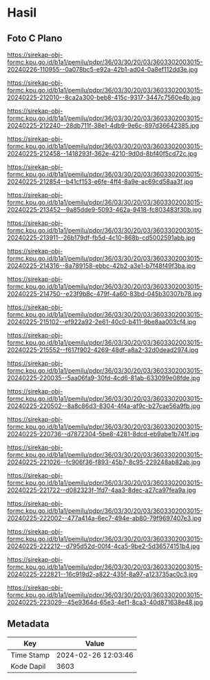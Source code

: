 # Hasil

## Foto C Plano

https://sirekap-obj-formc.kpu.go.id/b1a1/pemilu/pdpr/36/03/30/20/03/3603302003015-20240226-110955--0a078bc5-e92a-42b1-ad04-0a8ef112dd3e.jpg

https://sirekap-obj-formc.kpu.go.id/b1a1/pemilu/pdpr/36/03/30/20/03/3603302003015-20240225-212010--8ca2a300-beb8-415c-9317-3447c7560e4b.jpg

https://sirekap-obj-formc.kpu.go.id/b1a1/pemilu/pdpr/36/03/30/20/03/3603302003015-20240225-212240--28db711f-38e1-4db9-9e6c-897d36642385.jpg

https://sirekap-obj-formc.kpu.go.id/b1a1/pemilu/pdpr/36/03/30/20/03/3603302003015-20240225-212458--1418293f-362e-4210-9d0d-8bf40f5cd72c.jpg

https://sirekap-obj-formc.kpu.go.id/b1a1/pemilu/pdpr/36/03/30/20/03/3603302003015-20240225-212854--b41cf153-e6fe-4ff4-8a9e-ac69cd58aa3f.jpg

https://sirekap-obj-formc.kpu.go.id/b1a1/pemilu/pdpr/36/03/30/20/03/3603302003015-20240225-213452--9a85dde9-5093-462a-9418-fc803483f30b.jpg

https://sirekap-obj-formc.kpu.go.id/b1a1/pemilu/pdpr/36/03/30/20/03/3603302003015-20240225-213911--26b179df-fb5d-4c10-868b-cd5002591abb.jpg

https://sirekap-obj-formc.kpu.go.id/b1a1/pemilu/pdpr/36/03/30/20/03/3603302003015-20240225-214316--8a789158-ebbc-42b2-a3e1-b7f48f49f3ba.jpg

https://sirekap-obj-formc.kpu.go.id/b1a1/pemilu/pdpr/36/03/30/20/03/3603302003015-20240225-214750--e23f9b8c-479f-4a60-83bd-045b30307b78.jpg

https://sirekap-obj-formc.kpu.go.id/b1a1/pemilu/pdpr/36/03/30/20/03/3603302003015-20240225-215102--ef922a92-2e61-40c0-b411-9be8aa003cf4.jpg

https://sirekap-obj-formc.kpu.go.id/b1a1/pemilu/pdpr/36/03/30/20/03/3603302003015-20240225-215552--f617f902-4269-48df-a8a2-32d0dead2974.jpg

https://sirekap-obj-formc.kpu.go.id/b1a1/pemilu/pdpr/36/03/30/20/03/3603302003015-20240225-220035--5aa06fa9-30fd-4cd6-81ab-633099e08fde.jpg

https://sirekap-obj-formc.kpu.go.id/b1a1/pemilu/pdpr/36/03/30/20/03/3603302003015-20240225-220502--8a8c86d3-8304-4f4a-af9c-b27cae56a9fb.jpg

https://sirekap-obj-formc.kpu.go.id/b1a1/pemilu/pdpr/36/03/30/20/03/3603302003015-20240225-220736--d7872304-5be8-4281-8dcd-eb9abe1b741f.jpg

https://sirekap-obj-formc.kpu.go.id/b1a1/pemilu/pdpr/36/03/30/20/03/3603302003015-20240225-221026--fc906f36-f893-45b7-8c95-229248ab82ab.jpg

https://sirekap-obj-formc.kpu.go.id/b1a1/pemilu/pdpr/36/03/30/20/03/3603302003015-20240225-221722--d082323f-1fd7-4aa3-8dec-a27ca97fea9a.jpg

https://sirekap-obj-formc.kpu.go.id/b1a1/pemilu/pdpr/36/03/30/20/03/3603302003015-20240225-222002--477a414a-6ec7-494e-ab80-79f9697407e3.jpg

https://sirekap-obj-formc.kpu.go.id/b1a1/pemilu/pdpr/36/03/30/20/03/3603302003015-20240225-222212--d795d52d-00f4-4ca5-9be2-5d36574151b4.jpg

https://sirekap-obj-formc.kpu.go.id/b1a1/pemilu/pdpr/36/03/30/20/03/3603302003015-20240225-222821--16c919d2-a822-435f-8a97-a123735ac0c3.jpg

https://sirekap-obj-formc.kpu.go.id/b1a1/pemilu/pdpr/36/03/30/20/03/3603302003015-20240225-223029--45e9364d-65e3-4ef1-8ca3-40d871638e48.jpg


## Metadata

| Key        | Value               |
| ---------- | ------------------- |
| Time Stamp | 2024-02-26 12:03:46 |
| Kode Dapil | 3603                |



